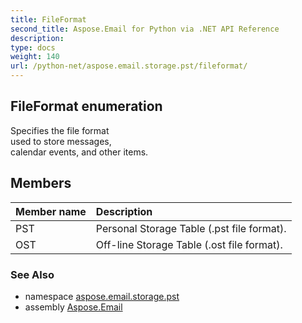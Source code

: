 ```yaml
---
title: FileFormat
second_title: Aspose.Email for Python via .NET API Reference
description: 
type: docs
weight: 140
url: /python-net/aspose.email.storage.pst/fileformat/
---
```


## FileFormat enumeration

Specifies the file format <br/>            used to store messages, <br/>            calendar events, and other items.

## Members
| Member name | Description |
| :- | :- |
|PST|Personal Storage Table (.pst file format).|
|OST|Off-line Storage Table (.ost file format).|

### See Also

* namespace [aspose.email.storage.pst](/python-net/aspose.email.storage.pst/)
* assembly [Aspose.Email](/python-net/)

